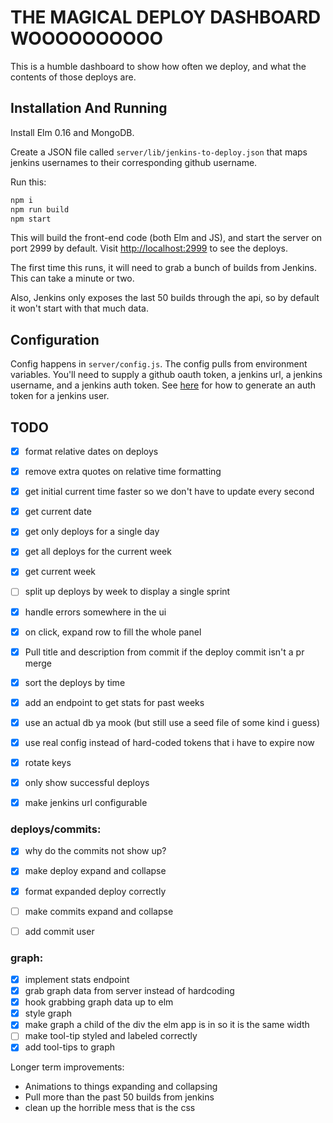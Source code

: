 # THE MAGICAL DEPLOY DASHBOARD WOOOOOOOOOO

This is a humble dashboard to show how often we deploy, and what the contents
of those deploys are.

## Installation And Running

Install Elm 0.16 and MongoDB.


Create a JSON file called `server/lib/jenkins-to-deploy.json` that maps jenkins usernames to their corresponding github username.


Run this:

```bash
npm i
npm run build
npm start
```

This will build the front-end code (both Elm and JS), and start the server on
port 2999 by default. Visit [http://localhost:2999](http://localhost:2999) to
see the deploys.


The first time this runs, it will need to grab a bunch of builds from Jenkins.
This can take a minute or two.


Also, Jenkins only exposes the last 50 builds through the api, so by default it
won't start with that much data.


## Configuration

Config happens in `server/config.js`. The config pulls from environment
variables. You'll need to supply a github oauth token, a jenkins url, a jenkins
username, and a jenkins auth token. See [here](https://wiki.jenkins-ci.org/display/JENKINS/Authenticating+scripted+clients) for how to generate an auth token for a jenkins user.

## TODO

- [x] format relative dates on deploys
- [x] remove extra quotes on relative time formatting
- [x] get initial current time faster so we don't have to update every second
- [x] get current date
- [x] get only deploys for a single day
- [x] get all deploys for the current week
- [x] get current week
- [ ] split up deploys by week to display a single sprint
- [x] handle errors somewhere in the ui
- [x] on click, expand row to fill the whole panel
- [x] Pull title and description from commit if the deploy commit isn't a pr merge
- [x] sort the deploys by time
- [x] add an endpoint to get stats for past weeks
- [x] use an actual db ya mook (but still use a seed file of some kind i guess)
- [x] use real config instead of hard-coded tokens that i have to expire now
- [x] rotate keys
- [x] only show successful deploys
- [x] make jenkins url configurable


### deploys/commits:

- [x] why do the commits not show up?
- [x] make deploy expand and collapse
- [x] format expanded deploy correctly
- [ ] make commits expand and collapse
- [ ] add commit user


### graph:
- [x] implement stats endpoint
- [x] grab graph data from server instead of hardcoding
- [x] hook grabbing graph data up to elm
- [x] style graph
- [x] make graph a child of the div the elm app is in so it is the same width
- [ ] make tool-tip styled and labeled correctly
- [x] add tool-tips to graph

Longer term improvements:

* Animations to things expanding and collapsing
* Pull more than the past 50 builds from jenkins
* clean up the horrible mess that is the css
